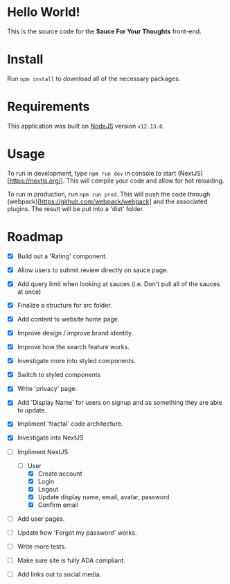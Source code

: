 # Hello World!

This is the source code for the **Sauce For Your Thoughts** front-end.

# Install

Run `npm install` to download all of the necessary packages.

# Requirements

This application was built on [NodeJS](https://nodejs.org/en/) version `v12.13.0`.

# Usage

To run in development, type `npm run dev` in console to start (NextJS)[https://nextjs.org/]. This will compile your code and allow for hot reloading.

To run in production, run `npm run prod`. This will push the code through (webpack)[https://github.com/webpack/webpack] and the associated plugins. The result will be put into a 'dist' folder.

# Roadmap

- [x] Build out a 'Rating' component.
- [x] Allow users to submit review directly on sauce page.
- [x] Add query limit when looking at sauces (i.e. Don't pull all of the sauces at once)
- [x] Finalize a structure for src folder.
- [x] Add content to website home page.
- [x] Improve design / improve brand identity.
- [x] Improve how the search feature works.
- [x] Investigate more into styled components.
- [x] Switch to styled components
- [x] Write 'privacy' page.
- [x] Add 'Display Name' for users on signup and as something they are able to update.
- [x] Impliment 'fractal' code architecture.
- [x] Investigate into NextJS
- [ ] Impliment NextJS
  - [ ] User
      - [x] Create account
      - [x] Login
      - [x] Logout
      - [x] Update display name, email, avatar, password
      - [x] Confirm email
- [ ] Add user pages.
- [ ] Update how 'Forgot my password' works.
- [ ] Write more tests.
- [ ] Make sure site is fully ADA compliant.
- [ ] Add links out to social media.


